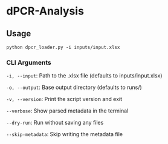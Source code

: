 # dPCR-Analysis

## Usage

```python dpcr_loader.py -i inputs/input.xlsx```

### CLI Arguments

`-i, --input`: Path to the .xlsx file (defaults to inputs/input.xlsx)

`-o, --output`: Base output directory (defaults to runs/)

`-v, --version`: Print the script version and exit

`--verbose`: Show parsed metadata in the terminal

`--dry-run`: Run without saving any files

`--skip-metadata`: Skip writing the metadata file
